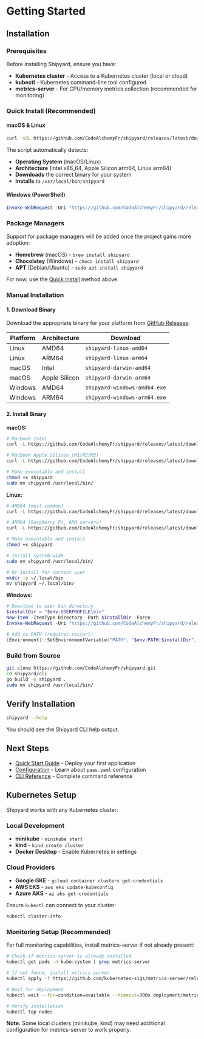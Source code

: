 # Getting Started

## Installation

### Prerequisites

Before installing Shipyard, ensure you have:

- **Kubernetes cluster** - Access to a Kubernetes cluster (local or cloud)
- **kubectl** - Kubernetes command-line tool configured
- **metrics-server** - For CPU/memory metrics collection (recommended for monitoring)

### Quick Install (Recommended)

#### macOS & Linux

```bash
curl -sSL https://github.com/CodeAlchemyFr/shipyard/releases/latest/download/install.sh | bash
```

The script automatically detects:
- **Operating System** (macOS/Linux)
- **Architecture** (Intel x86_64, Apple Silicon arm64, Linux arm64)
- **Downloads** the correct binary for your system
- **Installs** to `/usr/local/bin/shipyard`

#### Windows (PowerShell)

```powershell
Invoke-WebRequest -Uri "https://github.com/CodeAlchemyFr/shipyard/releases/latest/download/install.ps1" -OutFile "install.ps1"; .\install.ps1
```

### Package Managers

Support for package managers will be added once the project gains more adoption:

- **Homebrew** (macOS) - `brew install shipyard`
- **Chocolatey** (Windows) - `choco install shipyard`  
- **APT** (Debian/Ubuntu) - `sudo apt install shipyard`

For now, use the [Quick Install](#quick-install-recommended) method above.

### Manual Installation

#### 1. Download Binary

Download the appropriate binary for your platform from [GitHub Releases](https://github.com/CodeAlchemyFr/shipyard/releases/latest):

| Platform | Architecture | Download |
|----------|--------------|----------|
| Linux | AMD64 | `shipyard-linux-amd64` |
| Linux | ARM64 | `shipyard-linux-arm64` |
| macOS | Intel | `shipyard-darwin-amd64` |
| macOS | Apple Silicon | `shipyard-darwin-arm64` |
| Windows | AMD64 | `shipyard-windows-amd64.exe` |
| Windows | ARM64 | `shipyard-windows-arm64.exe` |

#### 2. Install Binary

**macOS:**
```bash
# MacBook Intel
curl -L https://github.com/CodeAlchemyFr/shipyard/releases/latest/download/shipyard-darwin-amd64 -o shipyard

# MacBook Apple Silicon (M1/M2/M3)
curl -L https://github.com/CodeAlchemyFr/shipyard/releases/latest/download/shipyard-darwin-arm64 -o shipyard

# Make executable and install
chmod +x shipyard
sudo mv shipyard /usr/local/bin/
```

**Linux:**
```bash
# AMD64 (most common)
curl -L https://github.com/CodeAlchemyFr/shipyard/releases/latest/download/shipyard-linux-amd64 -o shipyard

# ARM64 (Raspberry Pi, ARM servers)
curl -L https://github.com/CodeAlchemyFr/shipyard/releases/latest/download/shipyard-linux-arm64 -o shipyard

# Make executable and install
chmod +x shipyard

# Install system-wide
sudo mv shipyard /usr/local/bin/

# Or install for current user
mkdir -p ~/.local/bin
mv shipyard ~/.local/bin/
```

**Windows:**
```powershell
# Download to user bin directory
$installDir = "$env:USERPROFILE\bin"
New-Item -ItemType Directory -Path $installDir -Force
Invoke-WebRequest -Uri "https://github.com/CodeAlchemyFr/shipyard/releases/latest/download/shipyard-windows-amd64.exe" -OutFile "$installDir\shipyard.exe"

# Add to PATH (requires restart)
[Environment]::SetEnvironmentVariable("PATH", "$env:PATH;$installDir", "User")
```

### Build from Source

```bash
git clone https://github.com/CodeAlchemyFr/shipyard.git
cd shipyard/cli
go build -o shipyard .
sudo mv shipyard /usr/local/bin/
```

## Verify Installation

```bash
shipyard --help
```

You should see the Shipyard CLI help output.

## Next Steps

- [Quick Start Guide](/getting-started/quick-start) - Deploy your first application
- [Configuration](/getting-started/configuration) - Learn about `paas.yaml` configuration
- [CLI Reference](/cli/overview) - Complete command reference

## Kubernetes Setup

Shipyard works with any Kubernetes cluster:

### Local Development
- **minikube** - `minikube start`
- **kind** - `kind create cluster`
- **Docker Desktop** - Enable Kubernetes in settings

### Cloud Providers
- **Google GKE** - `gcloud container clusters get-credentials`
- **AWS EKS** - `aws eks update-kubeconfig`
- **Azure AKS** - `az aks get-credentials`

Ensure `kubectl` can connect to your cluster:

```bash
kubectl cluster-info
```

### Monitoring Setup (Recommended)

For full monitoring capabilities, install metrics-server if not already present:

```bash
# Check if metrics-server is already installed
kubectl get pods -n kube-system | grep metrics-server

# If not found, install metrics-server
kubectl apply -f https://github.com/kubernetes-sigs/metrics-server/releases/latest/download/components.yaml

# Wait for deployment
kubectl wait --for=condition=available --timeout=300s deployment/metrics-server -n kube-system

# Verify installation
kubectl top nodes
```

**Note:** Some local clusters (minikube, kind) may need additional configuration for metrics-server to work properly.
